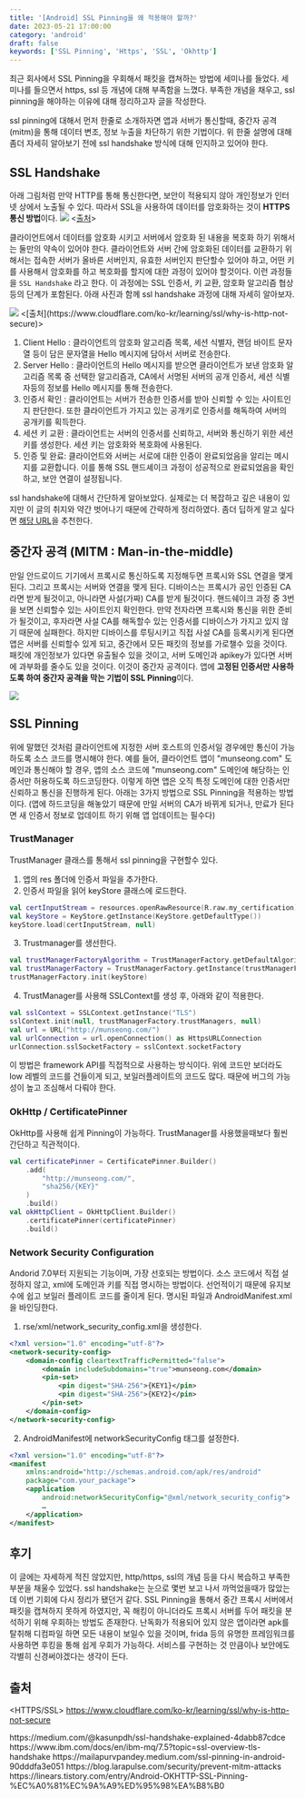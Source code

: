 ```yaml
---
title: '[Android] SSL Pinning을 왜 적용해야 할까?'
date: 2023-05-21 17:00:00
category: 'android'
draft: false
keywords: ['SSL Pinning', 'Https', 'SSL', 'Okhttp']
---
```


최근 회사에서 SSL Pinning을 우회해서 패킷을 캡쳐하는 방법에 세미나를 들었다. 
세미나를 들으면서 https, ssl 등 개념에 대해 부족함을 느꼈다.
부족한 개념을 채우고, ssl pinning을 해야하는 이유에 대해 정리하고자 글을 작성한다.<br> 

ssl pinning에 대해서 먼저 한줄로 소개하자면 앱과 서버가 통신할때, 중간자 공격(mitm)을 통해 데이터 변조, 정보 누출을 차단하기 위한 기법이다.
위 한줄 설명에 대해 좀더 자세히 알아보기 전에 ssl handshake 방식에 대해 인지하고 있어야 한다.

## SSL Handshake

아래 그림처럼 만약 HTTP를 통해 통신한다면, 보안이 적용되지 않아 개인정보가 인터넷 상에서 노출될 수 있다. 
따라서 SSL을 사용하여 데이터를 암호화하는 것이 **HTTPS 통신 방법**이다.
<img src="../../assets/ssl_pinning_1.png">
<[출처](https://www.ibm.com/docs/en/ibm-mq/7.5?topic=ssl-overview-tls-handshake)>

클라이언트에서 데이터를 암호화 시키고 서버에서 암호화 된 내용을 복호화 하기 위해서는 둘만의 약속이 있어야 한다.
클라이언트와 서버 간에 암호화된 데이터를 교환하기 위해서는 접속한 서버가 올바른 서버인지, 유효한 서버인지 판단할수 있어야 하고, 
어떤 키를 사용해서 암호화를 하고 복호화를 할지에 대한 과정이 있어야 할것이다. 이런 과정들을 `SSL Handshake` 라고 한다.
이 과정에는 SSL 인증서, 키 교환, 암호화 알고리즘 협상 등의 단계가 포함된다. 
아래 사진과 함께 ssl handshake 과정에 대해 자세히 알아보자.

<img src="../../assets/ssl_pinning_2.png">
<[출처](https://www.cloudflare.com/ko-kr/learning/ssl/why-is-http-not-secure)>

1. Client Hello : 클라이언트의 암호화 알고리즘 목록, 세션 식별자, 랜덤 바이트 문자열 등이 담은 문자열을 Hello 메시지에 담아서 서버로 전송한다.
2. Server Hello : 클라이언트의 Hello 메시지를 받으면 클라이언트가 보낸 암호화 알고리즘 목록 중 선택한 알고리즘과, CA에서 서명된 서버의 공개 인증서, 세션 식별자등의 정보를 Hello 메시지를 통해 전송한다.
3. 인증서 확인 : 클라이언트는 서버가 전송한 인증서를 받아 신뢰할 수 있는 사이트인지 판단한다. 또한 클라이언트가 가지고 있는 공개키로 인증서를 해독하여 서버의 공개키를 획득한다.
4. 세션 키 교환 : 클라이언트는 서버의 인증서를 신뢰하고, 서버와 통신하기 위한 세션 키를 생성한다. 세션 키는 암호화와 복호화에 사용된다.
5. 인증 및 완료: 클라이언트와 서버는 서로에 대한 인증이 완료되었음을 알리는 메시지를 교환합니다. 이를 통해 SSL 핸드셰이크 과정이 성공적으로 완료되었음을 확인하고, 보안 연결이 설정됩니다.

ssl handshake에 대해서 간단하게 알아보았다. 실제로는 더 복잡하고 깊은 내용이 있지만 이 글의 취지와 약간 벗어나기 때문에 간략하게 정리하였다. 
좀더 딥하게 알고 싶다면 [해당 URL](https://medium.com/@kasunpdh/ssl-handshake-explained-4dabb87cdce)을 추천한다.

## 중간자 공격 (MITM : Man-in-the-middle)

만일 안드로이드 기기에서 프록시로 통신하도록 지정해두면 프록시와 SSL 연결을 맺게 된다. 그리고 프록시는 서버와 연결을 맺게 된다. 
디바이스는 프록시가 공인 인증된 CA라면 받게 될것이고, 아니라면 사설(가짜) CA를 받게 될것이다. 핸드쉐이크 과정 중 3번을 보면 신뢰할수 있는 사이트인지 확인한다.
만약 전자라면 프록시와 통신을 위한 준비가 될것이고, 후자라면 사설 CA를 해독할수 있는 인증서를 디바이스가 가지고 있지 않기 때문에 실패한다. 
하지만 디바이스를 루팅시키고 직접 사설 CA를 등록시키게 된다면 앱은 서버를 신뢰할수 있게 되고, 중간에서 모든 패킷의 정보를 가로챌수 있을 것이다.
패킷에 개인정보가 있다면 유출될수 있을 것이고, 서버 도메인과 apikey가 있다면 서버에 과부화를 줄수도 있을 것이다. 이것이 중간자 공격이다.
앱에 **고정된 인증서만 사용하도록 하여 중간자 공격을 막는 기법이 SSL Pinning**이다. 

<img src="../../assets/ssl_pinning_3.png">

## SSL Pinning

위에 말했던 것처럼 클라이언트에 지정한 서버 호스트의 인증서일 경우에만 통신이 가능하도록 소스 코드를 명시해야 한다.
예를 들어, 클라이언트 앱이 "munseong.com" 도메인과 통신해야 할 경우, 앱의 소스 코드에 "munseong.com" 도메인에 해당하는 인증서만 허용하도록 하드코딩한다. 
이렇게 하면 앱은 오직 특정 도메인에 대한 인증서만 신뢰하고 통신을 진행하게 된다.
아래는 3가지 방법으로 SSL Pinning을 적용하는 방법이다.
(앱에 하드코딩을 해놓았기 때문에 만일 서버의 CA가 바뀌게 되거나, 만료가 된다면 새 인증서 정보로 업데이트 하기 위해 앱 업데이트는 필수다)

### TrustManager

TrustManager 클래스를 통해서 ssl pinning을 구현할수 있다.
1. 앱의 res 폴더에 인증서 파일을 추가한다.
2. 인증서 파일을 읽어 keyStore 클래스에 로드한다.
```kotlin
val certInputStream = resources.openRawResource(R.raw.my_certification)
val keyStore = KeyStore.getInstance(KeyStore.getDefaultType())
keyStore.load(certInputStream, null)
```
3. Trustmanager를 생선한다.
```kotlin
val trustManagerFactoryAlgorithm = TrustManagerFactory.getDefaultAlgorithm()
val trustManagerFactory = TrustManagerFactory.getInstance(trustManagerFactoryAlgorithm)
trustManagerFactory.init(keyStore)
```
4. TrustManager를 사용해 SSLContext를 생성 후, 아래와 같이 적용한다.
```kotlin
val sslContext = SSLContext.getInstance("TLS")
sslContext.init(null, trustManagerFactory.trustManagers, null)
val url = URL("http://munseong.com/")
val urlConnection = url.openConnection() as HttpsURLConnection
urlConnection.sslSocketFactory = sslContext.socketFactory
```

이 방법은 framework API를 직접적으로 사용하는 방식이다. 위에 코드만 보더라도 low 레벨의 코드를 건들이게 되고, 보일러플레이트의 코드도 많다.
때문에 버그의 가능성이 높고 조심해서 다뤄야 한다.

### OkHttp / CertificatePinner

OkHttp를 사용해 쉽게 Pinning이 가능하다. TrustManager를 사용했을때보다 훨씬 간단하고 직관적이다.
```kotlin
val certificatePinner = CertificatePinner.Builder()
    .add(
        "http://munseong.com/",
        "sha256/{KEY}"
    )
    .build()
val okHttpClient = OkHttpClient.Builder()
    .certificatePinner(certificatePinner)
    .build()
```

### Network Security Configuration

Andorid 7.0부터 지원되는 기능이며, 가장 선호되는 방법이다. 소스 코드에서 직접 설정하지 않고, xml에 도메인과 키를 직접 명시하는 방법이다.
선언적이기 때문에 유지보수에 쉽고 보일러 플레이트 코드를 줄이게 된다. 명시된 파일과 AndroidManifest.xml을 바인딩한다.
1. rse/xml/network_security_config.xml을 생성한다.
```xml
<?xml version="1.0" encoding="utf-8"?>
<network-security-config>
    <domain-config cleartextTrafficPermitted="false">
        <domain includeSubdomains="true">munseong.com</domain>
        <pin-set>
            <pin digest="SHA-256">{KEY1}</pin>
            <pin digest="SHA-256">{KEY2}</pin>
        </pin-set>
    </domain-config>
</network-security-config>
```
2. AndroidManifest에 networkSecurityConfig 태그를 설정한다.
```xml
<?xml version="1.0" encoding="utf-8"?>
<manifest
    xmlns:android="http://schemas.android.com/apk/res/android"
    package="com.your_package">
    <application
        android:networkSecurityConfig="@xml/network_security_config">
        …
    </application>
</manifest>
```

## 후기
이 글에는 자세하게 적진 않았지만, http/https, ssl의 개념 등을 다시 복습하고 부족한 부분을 채울수 있었다. ssl handshake는 눈으로 몇번 보고 나서 까먹었을때가 많았는데 이번 기회에 다시 정리가 됐던거 같다.
SSL Pinning을 통해서 중간 프록시 서버에서 패킷을 캡쳐하지 못하게 하였지만, 꼭 해킹이 아니더라도 프록시 서버를 두어 패킷을 분석하기 위해 우회하는 방법도 존재한다. 난독화가 적용되어 있지 않은 앱이라면 apk를 탈취해 디컴파일 하면 모든 내용이 보일수 있을 것이며, 
frida 등의 유명한 프레임워크를 사용하면 후킹을 통해 쉽게 우회가 가능하다. 서비스를 구현하는 것 만큼이나 보안에도 각별히 신경써야겠다는 생각이 든다.


## 출처
<HTTPS/SSL>
https://www.cloudflare.com/ko-kr/learning/ssl/why-is-http-not-secure

<SSL Handsake>
https://medium.com/@kasunpdh/ssl-handshake-explained-4dabb87cdce
https://www.ibm.com/docs/en/ibm-mq/7.5?topic=ssl-overview-tls-handshake

<SSL Pinning>
https://mailapurvpandey.medium.com/ssl-pinning-in-android-90dddfa3e051
https://blog.larapulse.com/security/prevent-mitm-attacks
https://linears.tistory.com/entry/Android-OKHTTP-SSL-Pinning-%EC%A0%81%EC%9A%A9%ED%95%98%EA%B8%B0

